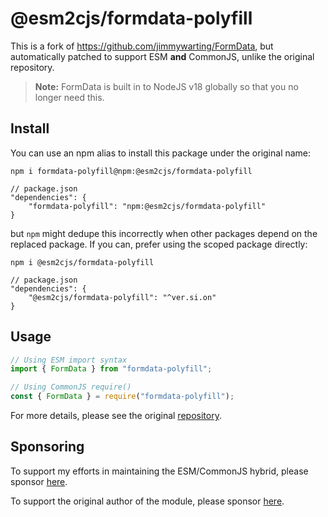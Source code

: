 # @esm2cjs/formdata-polyfill

This is a fork of https://github.com/jimmywarting/FormData, but automatically patched to support ESM **and** CommonJS, unlike the original repository.

> **Note:** FormData is built in to NodeJS v18 globally so that you no longer need this.

## Install

You can use an npm alias to install this package under the original name:

```
npm i formdata-polyfill@npm:@esm2cjs/formdata-polyfill
```

```jsonc
// package.json
"dependencies": {
    "formdata-polyfill": "npm:@esm2cjs/formdata-polyfill"
}
```
but `npm` might dedupe this incorrectly when other packages depend on the replaced package. If you can, prefer using the scoped package directly:

```
npm i @esm2cjs/formdata-polyfill
```

```jsonc
// package.json
"dependencies": {
    "@esm2cjs/formdata-polyfill": "^ver.si.on"
}
```

## Usage

```js
// Using ESM import syntax
import { FormData } from "formdata-polyfill";

// Using CommonJS require()
const { FormData } = require("formdata-polyfill");
```

For more details, please see the original [repository](https://github.com/jimmywarting/FormData).

## Sponsoring

To support my efforts in maintaining the ESM/CommonJS hybrid, please sponsor [here](https://github.com/sponsors/AlCalzone).

To support the original author of the module, please sponsor [here](https://github.com/jimmywarting/FormData).


